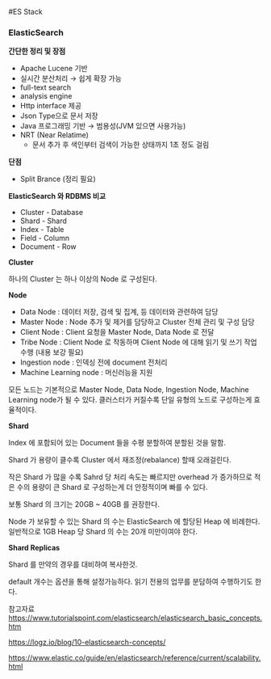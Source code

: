 #ES Stack

### ElasticSearch
**간단한 정리 및 장점**

- Apache Lucene 기반
- 실시간 분산처리 → 쉽게 확장 가능
- full-text search
- analysis engine
- Http interface 제공
- Json Type으로 문서 저장
- Java 프로그래밍 기반 → 범용성(JVM 있으면 사용가능)
- NRT (Near Relatime)
    - 문서 추가 후 색인부터 검색이 가능한 상태까지 1초 정도 걸림

**단점**

- Split Brance (정리 필요)

**ElasticSearch 와 RDBMS 비교**

- Cluster - Database
- Shard - Shard
- Index - Table
- Field - Column
- Document - Row

**Cluster**

하나의 Cluster 는 하나 이상의 Node 로 구성된다.

**Node**

- Data Node : 데이터 저장, 검색 및 집계, 등 데이터와 관련하여 담당
- Master Node : Node 추가 및 제거를 담당하고 Cluster 전체 관리 및 구성 담당
- Client Node : Client 요청을 Master Node, Data Node 로 전달
- Tribe Node : Client Node 로 작동하며 Client Node 에 대해 읽기 및 쓰기 작업 수행 (내용 보강 필요)
- Ingestion node : 인덱싱 전에 document 전처리
- Machine Learning node : 머신러능을 지원

모든 노드는 기본적으로 Master Node, Data Node, Ingestion Node, Machine Learning node가 될 수 있다. 클러스터가 커질수록 단일 유형의 노드로 구성하는게 효율적이다.

**Shard**

Index 에 포함되어 있는 Document 들을 수평 분할하여 분할된 것을 말함.

Shard 가 용량이 클수록 Cluster 에서 재조정(rebalance) 할때 오래걸린다.

작은 Shard 가 많을 수록 Sahrd 당 처리 속도는 빠르지만 overhead 가 증가하므로 적은 수의 용량이 큰 Shard 로 구성하는게 더 안정적이며 빠를 수 있다.

보통 Shard 의 크기는 20GB ~ 40GB 를 권장한다.

Node 가 보유할 수 있는 Shard 의 수는 ElasticSearch 에 할당된 Heap 에 비례한다. 일반적으로 1GB Heap 당 Shard 의 수는 20개 미만이여야 한다.

**Shard Replicas**

Shard 를 만약의 경우를 대비하여 복사한것.

default 개수는 옵션을 통해 설정가능하다.
읽기 전용의 업무를 분담하여 수행하기도 한다.

참고자료
https://www.tutorialspoint.com/elasticsearch/elasticsearch_basic_concepts.htm

https://logz.io/blog/10-elasticsearch-concepts/

https://www.elastic.co/guide/en/elasticsearch/reference/current/scalability.html 
